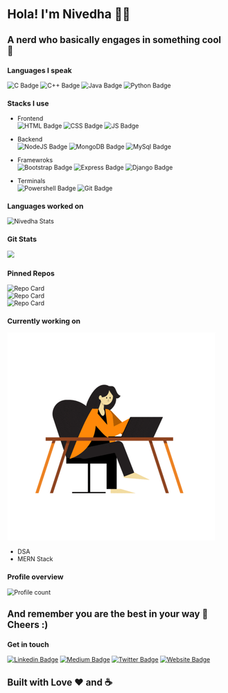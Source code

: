 # Hola! I'm Nivedha 🖖🏻
## A nerd who basically engages in something cool 🦾

### Languages I speak
![C Badge](https://img.shields.io/badge/C-00599C?style=for-the-badge&logo=c&logoColor=white)
![C++ Badge](https://img.shields.io/badge/C%2B%2B-00599C?style=for-the-badge&logo=c%2B%2B&logoColor=white)
![Java Badge](https://img.shields.io/badge/Java-ED8B00?style=for-the-badge&logo=java&logoColor=white)
![Python Badge](https://img.shields.io/badge/Python-3776AB?style=for-the-badge&logo=python&logoColor=white)

### Stacks I use
* Frontend </br>
![HTML Badge](https://img.shields.io/badge/HTML5-E34F26?style=for-the-badge&logo=html5&logoColor=white)
![CSS Badge](https://img.shields.io/badge/CSS3-1572B6?style=for-the-badge&logo=css3&logoColor=white)
![JS Badge](https://img.shields.io/badge/JavaScript-F7DF1E?style=for-the-badge&logo=javascript&logoColor=black)</br>

* Backend </br>
![NodeJS Badge](https://img.shields.io/badge/Node.js-43853D?style=for-the-badge&logo=node.js&logoColor=white)
![MongoDB Badge](https://img.shields.io/badge/MongoDB-4EA94B?style=for-the-badge&logo=mongodb&logoColor=white)
![MySql Badge](https://img.shields.io/badge/MySQL-00000F?style=for-the-badge&logo=mysql&logoColor=white)</br>

* Framewroks </br>
![Bootstrap Badge](https://img.shields.io/badge/Bootstrap-563D7C?style=for-the-badge&logo=bootstrap&logoColor=white)
![Express Badge](https://img.shields.io/badge/Express.js-404D59?style=for-the-badge)
![Django Badge](https://img.shields.io/badge/Django-092E20?style=for-the-badge&logo=django&logoColor=white)

* Terminals </br>
![Powershell Badge](https://img.shields.io/badge/powershell-5391FE?style=for-the-badge&logo=powershell&logoColor=white)
![Git Badge](https://img.shields.io/badge/GIT-E44C30?style=for-the-badge&logo=git&logoColor=white)

### Languages worked on
![Nivedha Stats](https://github-readme-stats.vercel.app/api/top-langs/?username=nivevj&theme=blue-green)

### Git Stats
![](https://github-readme-streak-stats.herokuapp.com/?user=nivevj&theme=algolia&hide_border=false)

### Pinned Repos
![Repo Card](https://github-readme-stats.vercel.app/api/pin/?username=nivevj&repo=Calorie-Tracker)</br>
![Repo Card](https://github-readme-stats.vercel.app/api/pin/?username=nivevj&repo=Contact-List)</br>
![Repo Card](https://github-readme-stats.vercel.app/api/pin/?username=nivevj&repo=Face-detection-using-OpenCV)

### Currently working on
![](https://github.com/nivevj/nivevj/blob/main/giphy.gif)
* DSA
* MERN Stack

### Profile overview 
![Profile count](https://komarev.com/ghpvc/?username=nivevj&color=ff69b4&style=for-the-badge)

## And remember you are the best in your way 🌈 Cheers :)

### Get in touch
[![Linkedin Badge](https://img.shields.io/badge/LinkedIn-0077B5?style=for-the-badge&logo=linkedin&logoColor=white)](https://www.linkedin.com/in/nivedha-vijayakumar)
[![Medium Badge](https://img.shields.io/badge/Medium-12100E?style=for-the-badge&logo=medium&logoColor=white)](https://medium.com/@nivedha_vijayakumar)
[![Twitter Badge](https://img.shields.io/badge/Twitter-1DA1F2?style=for-the-badge&logo=twitter&logoColor=white)](https://twitter.com/nfornive)
[![Website Badge](https://img.shields.io/badge/website-000000?style=for-the-badge&logo=About.me&logoColor=white)](https://nivedhavijayakumar.my.canva.site/nv-website)


## Built with Love ❤ and ☕

